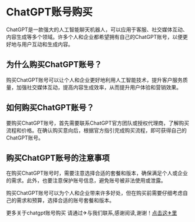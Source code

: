 # ChatGPT账号购买

ChatGPT是一款强大的人工智能聊天机器人，可以应用于客服、社交媒体互动、内容生成等多个领域。许多个人和企业都希望拥有自己的ChatGPT账号，以便更好地与用户互动和生成内容。

## 为什么购买ChatGPT账号？

购买ChatGPT账号可以让个人和企业更好地利用人工智能技术，提升客户服务质量，加强社交媒体互动，提高内容生成效率，从而提升用户体验和营销效果。

## 如何购买ChatGPT账号？

要购买ChatGPT账号，首先需要联系ChatGPT官方团队或授权代理商，了解购买流程和价格。在确认购买意向后，根据官方指引完成购买流程，即可获得自己的ChatGPT账号。

## 购买ChatGPT账号的注意事项

在购买ChatGPT账号时，需要注意选择合适的套餐和版本，确保满足个人或企业的需求。此外，也要注意保护账号信息，避免账号被非法使用或泄露。

购买ChatGPT账号可以为个人和企业带来许多好处，但在购买前需要仔细考虑自己的需求和预算，选择合适的账号套餐和版本。

更多关于chatgpt账号购买 请通过✈与我们联系,感谢阅读,谢谢！[点击这✈里](https://t.me/lm66bot)